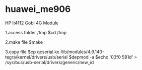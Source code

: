 # huawei_me906
HP lt4112 Gobi 4G Module

1.access  folder  /tmp 
$cd /tmp

2.make file
$make


3.copy file 
$cp qcserial.ko /lib/modules/4.9.140-tegra/kernel/drivers/usb/serial 
$depmod -a
$echo '03f0 581d' > /sys/bus/usb-serial/drivers/generic/new_id






